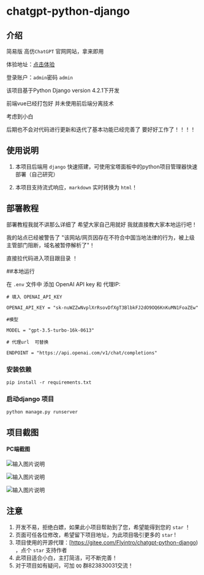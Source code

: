 # chatgpt-python-django

## 介绍

简易版 高仿`ChatGPT` 官网网站，拿来即用

体验地址：[点击体验](https://chat.orglen.com)

登录账户：`admin`密码 `admin`

该项目基于Python Django version 4.2.1下开发

前端vue已经打包好 并未使用前后端分离技术

考虑到小白 

后期也不会对代码进行更新和迭代了基本功能已经完善了 要好好工作了！！！！


## 使用说明

1. 本项目后端用 `django` 快速搭建，可使用宝塔面板中的python项目管理器快速部署（自己研究）

2. 本项目支持流式响应，`markdown` 实时转换为 `html`！

## 部署教程

部署教程我就不讲那么详细了 希望大家自己用就好 我就直接教大家本地运行吧！

我的站点已经被警告了 "该网站/网页因存在不符合中国当地法律的行为，被上级主管部门阻断，域名被暂停解析了"！

直接拉代码进入项目跟目录  ！




##本地运行

在 `.env` 文件中 添加 OpenAI API key 和 代理IP:

```
# 填入 OPENAI_API_KEY

OPENAI_API_KEY = "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"

#模型

MODEL = "gpt-3.5-turbo-16k-0613"

# 代理url  可替换

ENDPOINT = "https://api.openai.com/v1/chat/completions" 
```

### 安装依赖

`pip install -r requirements.txt`

### 启动django 项目

`python manage.py runserver` 

## 项目截图

#### PC端截图

![输入图片说明](https://foruda.gitee.com/images/1695451760221108701/8a345f2d_2098213.png "20230923144856.png")

![输入图片说明](https://foruda.gitee.com/images/1695451839951074237/7861c63e_2098213.png "20230923144951.png")

![输入图片说明](https://foruda.gitee.com/images/1695451923521246282/e389b44b_2098213.png "20230923145140.png")



## 注意

1. 开发不易，拒绝白嫖，如果此小项目帮助到了您，希望能得到您的 `star` ！
2. 页面可任各位修改，希望留下项目地址，为此项目吸引更多的 `star` !
3. 项目使用的开源代理：[https://gitee.com/Flyintro/chatgpt-python-django) ，点个 `star` 支持作者
4. 此项目适合小白，主打简洁，可不断完善！
5. 对于项目如有疑问，可加 `QQ` 群823830031交流！


